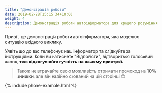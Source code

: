 ```yaml
---
title: "Демонстрація роботи"
date: 2019-02-28T15:15:34+10:00
weight: 4
description: Демонстрація роботи автоінформатора для кращого розуміння як це працює.
---
```

Привіт, це демонстрація роботи автоінформатора, яка моделює ситуацію вхідного виклику. 

Уявіть що до вас телефонує наш інформатор та слідкуйте за інструкціями. Коли ви натиснете "Відповісти", відтвориться голосовий запис, **тож відрегулюйте гучність на вашому пристрої**. 

> Також не втрачайте свою можливість отримати промокод на **10% знижки**, але він надійно схований на цій сторінці 😉

{% include phone-example.html %}

<script type="text/javascript" src="/dialler/assets/js/phone.js"></script>
<script src="https://cdn.jsdelivr.net/npm/@popperjs/core@2.9.3/dist/umd/popper.min.js"></script>
<script src="https://code.jquery.com/jquery-3.5.1.slim.min.js"></script>
<script src="https://cdn.jsdelivr.net/npm/bootstrap@4.5.2/dist/js/bootstrap.min.js"></script>